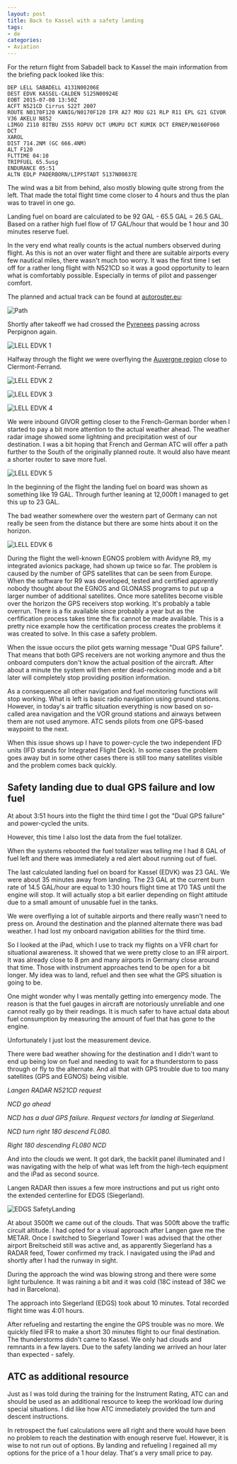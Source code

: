 ```yaml
---
layout: post
title: Back to Kassel with a safety landing
tags:
- de
categories:
- Aviation
---
```

For the return flight from Sabadell back to Kassel the main information from the briefing pack looked like this:

	DEP LELL SABADELL 4131N00206E
	DEST EDVK KASSEL-CALDEN 5125N00924E
	EOBT 2015-07-08 13:50Z
	ACFT N521CD Cirrus S22T 2007
	ROUTE N0170F120 KANIG/N0170F120 IFR A27 MOU G21 RLP R11 EPL G21 GIVOR V36 AKELU N852
	LIMGO Z110 BITBU Z555 ROPUV DCT UMUPU DCT KUMIK DCT ERNEP/N0160F060 DCT
	XAROL
	DIST 714.2NM (GC 666.4NM)
	ALT F120
	FLTTIME 04:10
	TRIPFUEL 65.5usg
	ENDURANCE 05:51
	ALTN EDLP PADERBORN/LIPPSTADT 5137N00837E

The wind was a bit from behind, also mostly blowing quite strong from the left. That made the total flight time come closer to 4 hours and thus the plan was to travel in one go.

Landing fuel on board are calculated to be 92 GAL - 65.5 GAL = 26.5 GAL. Based on a rather high fuel flow of 17 GAL/hour that would be 1 hour and 30 minutes reserve fuel.

In the very end what really counts is the actual numbers observed during flight. As this is not an over water flight and there are suitable airports every few nautical miles, there wasn't much too worry. It was the first time I set off for a rather long flight with N521CD so it was a good opportunity to learn what is comfortably possible. Especially in terms of pilot and passenger comfort.

The planned and actual track can be found at [autorouter.eu](https://www.autorouter.eu/track/2366eJph):

![Path](/img/posts/2015-07-LELL-EDVK/path.png)

Shortly after takeoff we had crossed the [Pyrenees](https://en.wikipedia.org/wiki/Pyrenees) passing across Perpignon again.

![LELL EDVK 1](/img/posts/2015-07-LELL-EDVK/LELL-EDVK-1.jpg)

Halfway through the flight we were overflying the [Auvergne region](https://en.wikipedia.org/wiki/Auvergne_(region)) close to Clermont-Ferrand. 

![LELL EDVK 2](/img/posts/2015-07-LELL-EDVK/LELL-EDVK-2.jpg)

![LELL EDVK 3](/img/posts/2015-07-LELL-EDVK/LELL-EDVK-3.jpg)

![LELL EDVK 4](/img/posts/2015-07-LELL-EDVK/LELL-EDVK-4.jpg)

We were inbound GIVOR getting closer to the French-German border when I started to pay a bit more attention to the actual weather ahead. The weather radar image showed some lightning and precipitation west of our destination. I was a bit hoping that French and German ATC will offer a path further to the South of the originally planned route. It would also have meant a shorter router to save more fuel.

![LELL EDVK 5](/img/posts/2015-07-LELL-EDVK/LELL-EDVK-5.jpg)

In the beginning of the flight the landing fuel on board was shown as something like 19 GAL. Through further leaning at 12,000ft I managed to get this up to 23 GAL.

The bad weather somewhere over the western part of Germany can not really be seen from the distance but there are some hints about it on the horizon.

![LELL EDVK 6](/img/posts/2015-07-LELL-EDVK/LELL-EDVK-6.jpg)

During the flight the well-known EGNOS problem with Avidyne R9, my integrated avionics package, had shown up twice so far. The problem is caused by the number of GPS satellites that can be seen from Europe. When the software for R9 was developed, tested and certified apprently nobody thought about the EGNOS and GLONASS programs to put up a larger number of additional satellites. Once more satellites become visible over the horizon the GPS receivers stop working. It's probably a table overrun. There is a fix available since probably a year but as the cerfification process takes time the fix cannot be made available. This is a pretty nice example how the certification process creates the problems it was created to solve. In this case a safety problem.

When the issue occurs the pilot gets warning message "Dual GPS failure". That means that both GPS receivers are not working anymore and thus the onboard computers don't know the actual position of the aircraft. After about a minute the system will then enter dead-reckoning mode and a bit later will completely stop providing position information.

As a consequence all other navigation and fuel monitoring functions will stop working. What is left is basic radio navigation using ground stations. However, in today's air traffic situation everything is now based on so-called area navigation and the VOR ground stations and airways between them are not used anymore. ATC sends pilots from one GPS-based waypoint to the next.

When this issue shows up I have to power-cycle the two independent IFD units (IFD stands for Integrated Flight Deck). In some cases the problem goes away but in some other cases there is still too many satellites visible and the problem comes back quickly.

## Safety landing due to dual GPS failure and low fuel
At about 3:51 hours into the flight the third time I got the "Dual GPS failure" and power-cycled the units.

However, this time I also lost the data from the fuel totalizer.

When the systems rebooted the fuel totalizer was telling me I had 8 GAL of fuel left and there was immediately a red alert about running out of fuel.

The last calculated landing fuel on board for Kassel (EDVK) was 23 GAL. We were about 35 minutes away from landing. The 23 GAL at the current burn rate of 14.5 GAL/hour are equal to 1:30 hours flight time at 170 TAS until the engine will stop. It will actually stop a bit earlier depending on flight attitude due to a small amount of unusable fuel in the tanks.

We were overflying a lot of suitable airports and there really wasn't need to press on. Around the destination and the planned alternate there was bad weather. I had lost my onboard navigation abilities for the third time.

So I looked at the iPad, which I use to track my flights on a VFR chart for situational awareness. It showed that we were pretty close to an IFR airport. It was already close to 8 pm and many airports in Germany close around that time. Those with instrument approaches tend to be open for a bit longer. My idea was to land, refuel and then see what the GPS situation is going to be.

One might wonder why I was mentally getting into emergency mode. The reason is that the fuel gauges in aircraft are notoriously unreliable and one cannot really go by their readings. It is much safer to have actual data about fuel consumption by measuring the amount of fuel that has gone to the engine.

Unfortunately I just lost the measurement device.

There were bad weather showing for the destination and I didn't want to end up being low on fuel and needing to wait for a thunderstorm to pass through or fly to the alternate. And all that with GPS trouble due to too many satellites (GPS and EGNOS) being visible.

*Langen RADAR N521CD request*

*NCD go ahead*

*NCD has a dual GPS failure. Request vectors for landing at Siegerland.*

*NCD turn right 180 descend FL080.*

*Right 180 descending FL080 NCD*

And into the clouds we went. It got dark, the backlit panel illuminated and I was navigating with the help of what was left from the high-tech equipment and the iPad as second source.

Langen RADAR then issues a few more instructions and put us right onto the extended centerline for EDGS (Siegerland).

![EDGS SafetyLanding](/img/posts/2015-07-LELL-EDVK/EDGS-SafetyLanding.png)

At about 3500ft we came out of the clouds. That was 500ft above the traffic circuit altitude. I had opted for a visual approach after Langen gave me the METAR. Once I switched to Siegerland Tower I was advised that the other airport Breitscheid still was active and, as apparently Siegerland has a RADAR feed, Tower confirmed my track. I navigated using the iPad and shortly after I had the runway in sight.

During the approach the wind was blowing strong and there were some light turbulence. It was raining a bit and it was cold (18C instead of 38C we had in Barcelona).

The approach into Siegerland (EDGS) took about 10 minutes. Total recorded flight time was 4:01 hours.

After refueling and restarting the engine the GPS trouble was no more. We quickly filed IFR to make a short 30 minutes flight to our final destination. The thunderstorms didn't came to Kassel. We only had clouds and remnants in a few layers. Due to the safety landing we arrived an hour later than expected - safely.

## ATC as additional resource
Just as I was told during the training for the Instrument Rating, ATC can and should be used as an additional resource to keep the workload low during special situations. I did like how ATC immediately provided the turn and descent instructions.


In retrospect the fuel calculations were all right and there would have been no problem to reach the destination with enough reserve fuel. However, it is wise to not run out of options. By landing and refueling I regained all my options for the price of a 1 hour delay. That's a very small price to pay.


